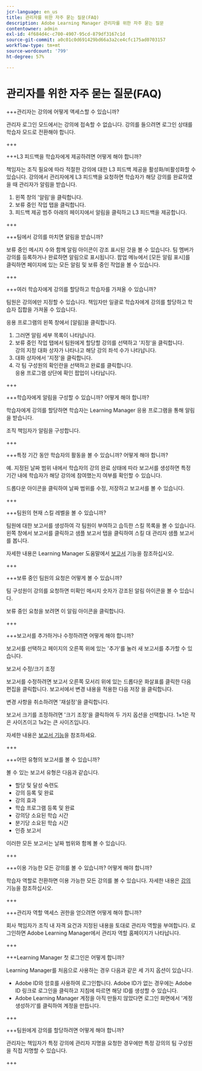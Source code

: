 ```yaml
---
jcr-language: en_us
title: 관리자를 위한 자주 묻는 질문(FAQ)
description: Adobe Learning Manager 관리자를 위한 자주 묻는 질문
contentowner: admin
exl-id: 4f684d4c-c700-4907-95cd-879df3167c1d
source-git-commit: a0c01c0d691429bd66a3a2ce4cfc175ad0703157
workflow-type: tm+mt
source-wordcount: '799'
ht-degree: 57%

---
```


# 관리자를 위한 자주 묻는 질문(FAQ)

+++관리자는 강의에 어떻게 액세스할 수 있습니까?

관리자 로그인 모드에서는 강의에 접속할 수 없습니다. 강의를 들으려면 로그인 상태를 학습자 모드로 전환해야 합니다.

+++

+++L3 피드백을 학습자에게 제공하려면 어떻게 해야 합니까?

책임자는 조직 필요에 따라 적절한 강의에 대한 L3 피드백 제공을 활성화/비활성화할 수 있습니다. 강의에서 관리자에게 L3 피드백을 요청하면 학습자가 해당 강의를 완료하였을 때 관리자가 알림을 받습니다.

1. 왼쪽 창의 &#39;알림&#39;을 클릭합니다.
1. 보류 중인 작업 탭을 클릭합니다.
1. 피드백 제공 범주 아래의 페이지에서 알림을 클릭하고 L3 피드백을 제공합니다.

+++

+++팀에서 강의를 마치면 알림을 받습니까?

보류 중인 메시지 수와 함께 알림 아이콘이 강조 표시된 것을 볼 수 있습니다. 팀 멤버가 강의를 등록하거나 완료하면 알림으로 표시됩니다. 팝업 메뉴에서 [모든 알림 표시]를 클릭하면 페이지에 있는 모든 알림 및 보류 중인 작업을 볼 수 있습니다.

+++

+++여러 학습자에게 강의를 할당하고 학습자를 가져올 수 있습니까?

팀원은 강의에만 지정할 수 있습니다. 책임자만 일괄로 학습자에게 강의를 할당하고 학습자 집합을 가져올 수 있습니다.

응용 프로그램의 왼쪽 창에서 [알림]을 클릭합니다.

1. 그러면 알림 세부 목록이 나타납니다.
1. 보류 중인 작업 탭에서 팀원에게 할당할 강의를 선택하고 &#39;지정&#39;을 클릭합니다.\
   강의 지정 대화 상자가 나타나고 해당 강의 좌석 수가 나타납니다.
1. 대화 상자에서 &#39;지정&#39;을 클릭합니다.
1. 각 팀 구성원의 확인란을 선택하고 완료를 클릭합니다.\
   응용 프로그램 상단에 확인 팝업이 나타납니다.

+++

+++학습자에게 알림을 구성할 수 있습니까? 어떻게 해야 합니까?

학습자에게 강의를 할당하면 학습자는 Learning Manager 응용 프로그램을 통해 알림을 받습니다.

조직 책임자가 알림을 구성합니다.

+++

+++특정 기간 동안 학습자의 활동을 볼 수 있습니까? 어떻게 해야 합니까?

예. 지정된 날짜 범위 내에서 학습자의 강의 완료 상태에 따라 보고서를 생성하면 특정 기간 내에 학습자가 해당 강의에 참여했는지 여부를 확인할 수 있습니다.

드롭다운 아이콘을 클릭하여 날짜 범위를 수정, 저장하고 보고서를 볼 수 있습니다.

+++

+++팀원의 현재 스킬 레벨을 볼 수 있습니까?

팀원에 대한 보고서를 생성하여 각 팀원이 부여하고 습득한 스킬 목록을 볼 수 있습니다. 왼쪽 창에서 보고서를 클릭하고 샘플 보고서 탭을 클릭하여 스킬 대 관리자 샘플 보고서를 봅니다.

자세한 내용은 Learning Manager 도움말에서 [보고서](feature-summary/reports.md) 기능을 참조하십시오.

+++

+++보류 중인 팀원의 요청은 어떻게 볼 수 있습니까?

팀 구성원이 강의를 요청하면 미확인 메시지 숫자가 강조된 알림 아이콘을 볼 수 있습니다.

보류 중인 요청을 보려면 이 알림 아이콘을 클릭합니다.

+++

+++보고서를 추가하거나 수정하려면 어떻게 해야 합니까?

보고서를 선택하고 페이지의 오른쪽 위에 있는 &#39;추가&#39;를 눌러 새 보고서를 추가할 수 있습니다.

보고서 수정/크기 조정

보고서를 수정하려면 보고서 오른쪽 모서리 위에 있는 드롭다운 화살표를 클릭한 다음 편집을 클릭합니다. 보고서에서 변경 내용을 적용한 다음 저장 을 클릭합니다.

변경 사항을 취소하려면 &#39;재설정&#39;을 클릭합니다.

보고서 크기를 조정하려면 &#39;크기 조정&#39;을 클릭하여 두 가지 옵션을 선택합니다. 1×1은 작은 사이즈이고 1x2는 큰 사이즈입니다.

자세한 내용은 [보고서 기능](feature-summary/reports.md)을 참조하세요.

+++

+++어떤 유형의 보고서를 볼 수 있습니까?

볼 수 있는 보고서 유형은 다음과 같습니다.

* 할당 및 달성 숙련도
* 강의 등록 및 완료
* 강의 효과
* 학습 프로그램 등록 및 완료
* 강의당 소요된 학습 시간
* 분기당 소요된 학습 시간
* 인증 보고서

이러한 모든 보고서는 날짜 범위와 함께 볼 수 있습니다.

+++

+++이용 가능한 모든 강의를 볼 수 있습니까? 어떻게 해야 합니까?

학습자 역할로 전환하면 이용 가능한 모든 강의를 볼 수 있습니다. 자세한 내용은 [강의](../learners/feature-summary/courses.md) 기능을 참조하십시오.

+++

+++관리자 역할 액세스 권한을 얻으려면 어떻게 해야 합니까?

회사 책임자가 조직 내 자격 요건과 지정된 내용을 토대로 관리자 역할을 부여합니다. 로그인하면 Adobe Learning Manager에서 관리자 역할 홈페이지가 나타납니다.

+++

+++Learning Manager 첫 로그인은 어떻게 합니까?

Learning Manager를 처음으로 사용하는 경우 다음과 같은 세 가지 옵션이 있습니다.

* Adobe ID와 암호를 사용하여 로그인합니다. Adobe ID가 없는 경우에는 Adobe ID 링크로 로그인을 클릭하고 지침에 따르면 해당 ID를 생성할 수 있습니다.
* Adobe Learning Manager 계정을 아직 만들지 않았다면 로그인 화면에서 &#39;계정 생성하기&#39;를 클릭하여 계정을 만듭니다.

+++

+++팀원에게 강의를 할당하려면 어떻게 해야 합니까?

관리자는 책임자가 특정 강의에 관리자 지명을 요청한 경우에만 특정 강의의 팀 구성원을 직접 지명할 수 있습니다.

+++
